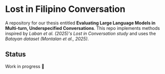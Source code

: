 # Lost in Filipino Conversation

A repository for our thesis entitled **Evaluating Large Language Models in Multi-turn, Underspecified Conversations**. 
This repo implements methods inspired by *Laban et al. (2025)'s Lost in Conversation study* and uses the *Batayan dataset (Montalan et al., 2025)*.

## Status
Work in progress 🚧


